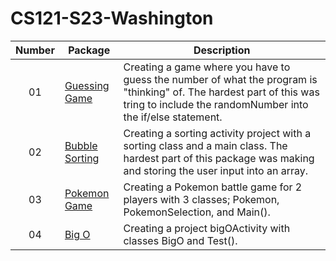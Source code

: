# CS121-S23-Washington
| Number | Package | Description
| :----: | ------ | --------- |
| 01 | [Guessing Game](https://github.com/Trinity0827/CS121-S23-Washington/blob/main/weekOne/src/Activity4/GuessingGame.java)  | Creating a game where you have to guess the number of what the program is "thinking" of. The hardest part of this was tring to include the randomNumber into the if/else statement.  |
| 02 | [Bubble Sorting](https://github.com/Trinity0827/CS121-S23-Washington/tree/main/weekOne/src/Activity11/BubbleSorting)  | Creating a sorting activity project with a sorting class and a main class. The hardest part of this package was making and storing the user input into an array. |
| 03 | [Pokemon Game](https://github.com/Trinity0827/CS121-S23-Washington/tree/main/weekOne/src/Project2)  | Creating a Pokemon battle game for 2 players with 3 classes; Pokemon, PokemonSelection, and Main(). |
| 04 | [Big O](https://github.com/Trinity0827/CS121-S23-Washington/tree/main/weekOne/src/Activity10/bigOActivity)  | Creating a project bigOActivity with classes BigO and Test(). |
